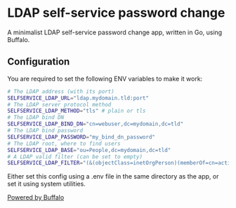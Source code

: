 # LDAP self-service password change

A minimalist LDAP self-service password change app, written in Go, using Buffalo.

## Configuration
You are required to set the following ENV variables to make it work:

```bash
# The LDAP address (with its port)
SELFSERVICE_LDAP_URL="ldap.mydomain.tld:port"
# The LDAP server protocol method
SELFSERVICE_LDAP_METHOD="tls" # plain or tls
# The LDAP bind DN
SELFSERVICE_LDAP_BIND_DN="cn=webuser,dc=mydomain,dc=tld"
# The LDAP bind password
SELFSERVICE_LDAP_PASSWORD="my_bind_dn_password"
# The LDAP root, where to find users
SELFSERVICE_LDAP_BASE="ou=People,dc=mydomain,dc=tld"
# A LDAP valid filter (can be set to empty)
SELFSERVICE_LDAP_FILTER="(&(objectClass=inetOrgPerson)(memberOf=cn=active,ou=Groups,dc=mydomain,dc=tld))"
```

Either set this config using a .env file in the same directory as the app, or set it using system utilities.

[Powered by Buffalo](http://gobuffalo.io)
